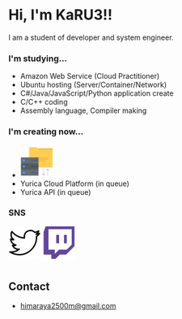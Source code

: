# Hi, I'm KaRU3!!

I am a student of developer and system engineer.<br>

### I'm studying...
- Amazon Web Service (Cloud Practitioner)
- Ubuntu hosting (Server/Container/Network)
- C#/Java/JavaScript/Python application create
- C/C++ coding
- Assembly language, Compiler making

### I'm creating now...
- [![Yurica for discord app](./Resource/Images/repository.png)](https://github.com/donverse-net/YuricaClient-for-discord)
- Yurica Cloud Platform (in queue)
- Yurica API (in queue)

### SNS
[![Twitter (X)](./Resource/Images/twitter_x.png)](https://x.com/KaRU3_dev)
[![Twitch](./Resource/Images/twitch.png)](https://twitch.tv/karu3_dev)

#

## Contact
- himaraya2500m@gmail.com
